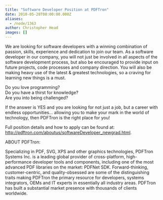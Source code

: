 ```yaml
---
title: "Software Developer Position at PDFTron"
date: 2010-05-28T08:00:00.000Z
aliases:
  - /node/1363
author: Christopher Head
images: []
---
```


<div class="field field-name-body field-type-text-with-summary field-label-hidden"><div class="field-items"><div class="field-item even"><p>We are looking for software developers with a winning combination of passion, skills, experience and dedication to join our team. As a software developer in our company, you will not just be involved in all aspects of the software development process, but also be encouraged to provide input on future projects, code processes and company direction. You will also be making heavy use of the latest &amp; greatest technologies, so a craving for learning new things is a must.</p>
<p>Do you love programming?<br>
Do you have a thirst for knowledge?<br>
Are you into being challenged?</p>
<p>If the answer is YES and you are looking for not just a job, but a career with endless opportunities&#x2026; allowing you to make your mark in the world of technology, then PDFTron is the right place for you!</p>
<p>Full position details and how to apply can be found at: <a href="http://pdftron.com/aboutus/softwareDeveloper_newgrad.html">http://pdftron.com/aboutus/softwareDeveloper_newgrad.html</a>.</p>
<p>ABOUT PDFTron:</p>
<p>Specializing in PDF, SVG, XPS and other graphics technologies, PDFTron Systems Inc. is a leading global provider of cross-platform, high-performance developer tools and components, including one of the most advanced PDF libraries on the market: PDFNet SDK. Forward-thinking, customer-centric, and quality-obsessed are some of the distinguishing traits making PDFTron the primary resource for developers, systems integrators, OEMs and IT experts in essentially all industry areas. PDFTron has built a substantial market presence with thousands of clients worldwide.</p>
</div></div></div>    <footer>
          </footer>
